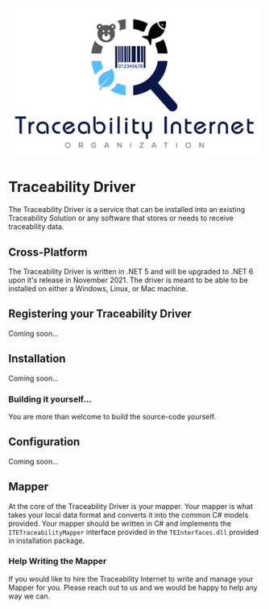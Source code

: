 ![](https://github.com/TraceabilityInternet/TraceabilityDriver/raw/main/Images/Traceability%20Internet%20Organization-A2-cropped.png)

# Traceability Driver

The Traceability Driver is a service that can be installed into an existing Traceability Solution or any software that stores or needs to receive traceability data.

## Cross-Platform
The Traceability Driver is written in .NET 5 and will be upgraded to .NET 6 upon it's release in November 2021. The driver is meant to be able to be installed on either a Windows, Linux, or Mac machine.

## Registering your Traceability Driver
Coming soon...

## Installation
Coming soon...

### Building it yourself...
You are more than welcome to build the source-code yourself.

## Configuration
Coming soon...

## Mapper
At the core of the Traceability Driver is your mapper. Your mapper is what takes your local data format and converts it into the common C# models provided. Your mapper should be written in C# and implements the `ITETraceabilityMapper` interface provided in the `TEInterfaces.dll` provided in installation package. 

### Help Writing the Mapper
If you would like to hire the Traceability Internet to write and manage your Mapper for you. Please reach out to us and we would be happy to help any way we can.
